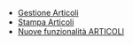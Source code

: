 - [Gestione Articoli](Sorgenti/OJ/PGM/BRAR01)
- [Stampa Articoli](Sorgenti/OJ/PGM/BRAR51)
- [Nuove funzionalità ARTICOLI](Sorgenti/DOC_OPE/TA/B£AMO/BRARTI_01)
